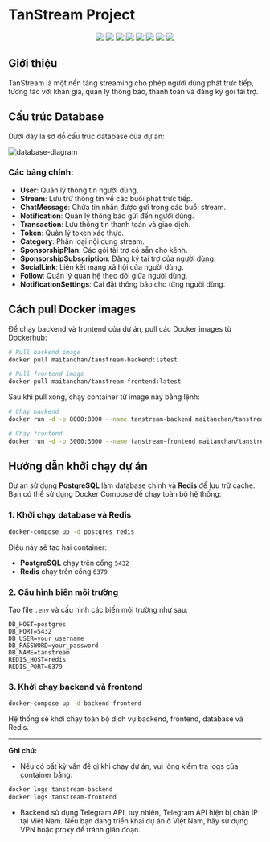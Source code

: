
# TanStream Project

<p align="center">
  <img src="https://img.shields.io/badge/NestJS-E0234E?style=for-the-badge&logo=nestjs&logoColor=white" />
  <img src="https://img.shields.io/badge/GraphQL-E10098?style=for-the-badge&logo=graphql&logoColor=white" />
  <img src="https://img.shields.io/badge/PostgreSQL-336791?style=for-the-badge&logo=postgresql&logoColor=white" />
  <img src="https://img.shields.io/badge/Redis-DC382D?style=for-the-badge&logo=redis&logoColor=white" />
  <img src="https://img.shields.io/badge/Docker-2496ED?style=for-the-badge&logo=docker&logoColor=white" />
  <img src="https://img.shields.io/badge/Next.js-000000?style=for-the-badge&logo=nextdotjs&logoColor=white" />
  <img src="https://img.shields.io/badge/React-61DAFB?style=for-the-badge&logo=react&logoColor=black" />
  <img src="https://img.shields.io/badge/TailwindCSS-38B2AC?style=for-the-badge&logo=tailwindcss&logoColor=white" />
</p>

## Giới thiệu
TanStream là một nền tảng streaming cho phép người dùng phát trực tiếp, tương tác với khán giả, quản lý thông báo, thanh toán và đăng ký gói tài trợ.

## Cấu trúc Database
Dưới đây là sơ đồ cấu trúc database của dự án:

![database-diagram](https://github.com/user-attachments/assets/f273f5b3-115d-4ba7-8ba1-c804d0430abf)

### Các bảng chính:
- **User**: Quản lý thông tin người dùng.
- **Stream**: Lưu trữ thông tin về các buổi phát trực tiếp.
- **ChatMessage**: Chứa tin nhắn được gửi trong các buổi stream.
- **Notification**: Quản lý thông báo gửi đến người dùng.
- **Transaction**: Lưu thông tin thanh toán và giao dịch.
- **Token**: Quản lý token xác thực.
- **Category**: Phân loại nội dung stream.
- **SponsorshipPlan**: Các gói tài trợ có sẵn cho kênh.
- **SponsorshipSubscription**: Đăng ký tài trợ của người dùng.
- **SocialLink**: Liên kết mạng xã hội của người dùng.
- **Follow**: Quản lý quan hệ theo dõi giữa người dùng.
- **NotificationSettings**: Cài đặt thông báo cho từng người dùng.

## Cách pull Docker images
Để chạy backend và frontend của dự án, pull các Docker images từ Dockerhub:

```sh
# Pull backend image
docker pull maitanchan/tanstream-backend:latest

# Pull frontend image
docker pull maitanchan/tanstream-frontend:latest
```

Sau khi pull xong, chạy container từ image này bằng lệnh:

```sh
# Chạy backend
docker run -d -p 8000:8000 --name tanstream-backend maitanchan/tanstream-backend:latest

# Chạy frontend
docker run -d -p 3000:3000 --name tanstream-frontend maitanchan/tanstream-frontend:latest
```

## Hướng dẫn khởi chạy dự án
Dự án sử dụng **PostgreSQL** làm database chính và **Redis** để lưu trữ cache. Bạn có thể sử dụng Docker Compose để chạy toàn bộ hệ thống:

### 1. Khởi chạy database và Redis
```sh
docker-compose up -d postgres redis
```
Điều này sẽ tạo hai container:
- **PostgreSQL** chạy trên cổng `5432`
- **Redis** chạy trên cổng `6379`

### 2. Cấu hình biến môi trường
Tạo file `.env` và cấu hình các biến môi trường như sau:
```env
DB_HOST=postgres
DB_PORT=5432
DB_USER=your_username
DB_PASSWORD=your_password
DB_NAME=tanstream
REDIS_HOST=redis
REDIS_PORT=6379
```

### 3. Khởi chạy backend và frontend
```sh
docker-compose up -d backend frontend
```

Hệ thống sẽ khởi chạy toàn bộ dịch vụ backend, frontend, database và Redis.

---
**Ghi chú:**
- Nếu có bất kỳ vấn đề gì khi chạy dự án, vui lòng kiểm tra logs của container bằng:
```sh
docker logs tanstream-backend
docker logs tanstream-frontend
```
- Backend sử dụng Telegram API, tuy nhiên, Telegram API hiện bị chặn IP tại Việt Nam. Nếu bạn đang triển khai dự án ở Việt Nam, hãy sử dụng VPN hoặc proxy để tránh gián đoạn.



